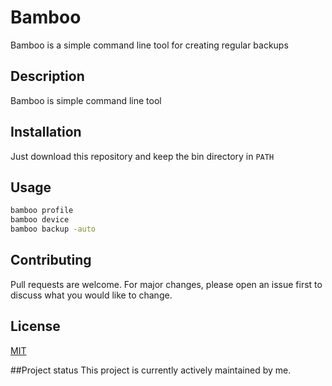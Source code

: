 # Bamboo

Bamboo is a simple command line tool for creating regular backups

## Description

Bamboo is simple command line tool 


## Installation

Just download this repository and keep the bin directory in  `PATH`


## Usage

```bash
bamboo profile
bamboo device
bamboo backup -auto
```

## Contributing
Pull requests are welcome. For major changes, please open an issue first to discuss what you would like to change.


## License
[MIT](https://choosealicense.com/licenses/mit/)

##Project status
This project is currently actively maintained by me. 